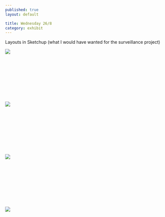 ```yaml
---
published: true
layout: default

title: Wednesday 26/8
category: exhibit
---
```


Layouts in Sketchup (what I would have wanted for the surveillance project)

<img src="https://farm1.staticflickr.com/643/20887309531_721e02c74a_z_d.jpg">
<br><br>
<br><br>
<br><br>
<br><br>
<br><br>
<img src="https://farm1.staticflickr.com/772/20880084495_7efb02bc5b_z_d.jpg">
<br><br>
<br><br>
<br><br>
<br><br>
<br><br>
<img src="https://farm1.staticflickr.com/648/20257491304_393f138379_z_d.jpg">
<br><br>
<br><br>
<br><br>
<br><br>
<br><br>
<img src="https://farm6.staticflickr.com/5820/20693339599_59b3cf370f_z_d.jpg">
